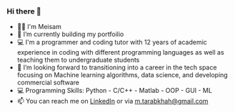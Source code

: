 ### Hi there 👋

- 👨‍💻 I'm Meisam
- 🔭 I’m currently building my portfoilio
- 💻 I'm a programmer and coding tutor with 12 years of academic experience in coding with different programming languages as well as teaching them to undergraduate students
- 👯 I’m looking forward to transitioning into a career in the tech space focusing on Machine learning algorithms, data science, and developing commercial software 
- 💻 Programming Skills: Python - C/C++ - Matlab - OOP - GUI - ML
- 📫 You can reach me on [LinkedIn](https://linkedin.com/in/mtarabkhah) or via [m.tarabkhah@gmail.com](mailto:m.tarabkhah@gmail.com)


<!--
**mtarabkhah/mtarabkhah** is a ✨ _special_ ✨ repository because its `README.md` (this file) appears on your GitHub profile.

Here are some ideas to get you started:

- 🔭 I’m currently working on ...
- 🌱 I’m currently learning ...
- 👯 I’m looking to collaborate on ...
- 🤔 I’m looking for help with ...
- 💬 Ask me about ...
- 📫 How to reach me: ...
- 😄 Pronouns: ...
- ⚡ Fun fact: ...
-->
